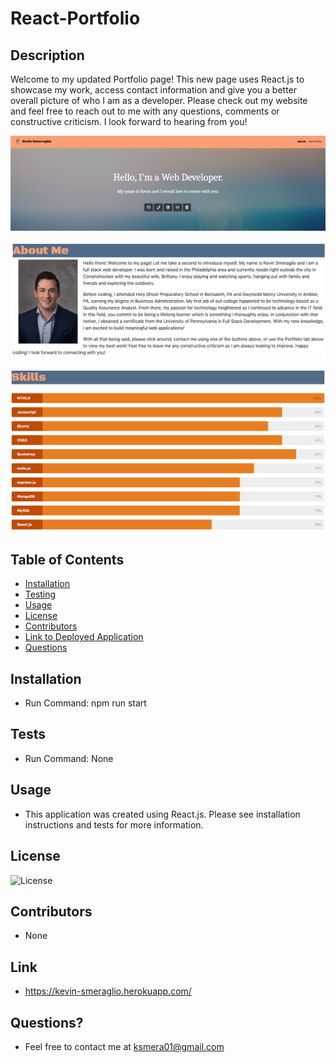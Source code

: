 # React-Portfolio

## Description

  Welcome to my updated Portfolio page! This new page uses React.js to showcase my work, access contact information and give you a better overall picture of who I am as a developer. Please check out my website and feel free to reach out to me with any questions, comments or constructive criticism. I look forward to hearing from you!

  ![image description](./public/assets/portfolioss.png)

  ![image description](./public/assets/aboutme.png)

  ![image description](./public/assets/skills.png)

  ## Table of Contents
  
  - [Installation](#installation)
  - [Testing](#tests)
  - [Usage](#usage)
  - [License](#license)
  - [Contributors](#contributors)
  - [Link to Deployed Application](#link)
  - [Questions](#questions)

  ## Installation

  - Run Command: npm run start

  ## Tests
  
  - Run Command: None

  ## Usage

  - This application was created using React.js. Please see installation instructions and tests for more information.

  ## License

  ![License](https://img.shields.io/badge/License-MIT-orange.svg)

  ## Contributors

  - None
  
  ## Link

  - https://kevin-smeraglio.herokuapp.com/

  ## Questions? 
  
  - Feel free to contact me at ksmera01@gmail.com